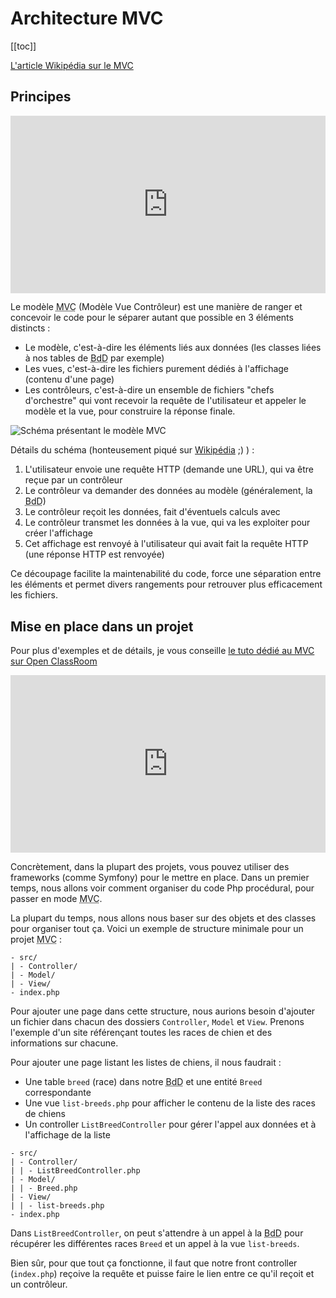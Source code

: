 # Architecture MVC

[[toc]]

[L'article Wikipédia sur le MVC](https://fr.wikipedia.org/wiki/Mod%C3%A8le-vue-contr%C3%B4leur)

## Principes

<div style="position: relative; padding-bottom: 56.25%; height: 0;"><iframe src="https://www.loom.com/embed/444c50527d2d4c518f472e2d9e59c8c4" frameborder="0" webkitallowfullscreen mozallowfullscreen allowfullscreen style="position: absolute; top: 0; left: 0; width: 100%; height: 100%;"></iframe></div>

Le modèle <abbr title="Model View Controller">MVC</abbr> (Modèle Vue Contrôleur) est une manière de ranger et concevoir le code pour le séparer autant que possible en 3 éléments distincts :
- Le modèle, c'est-à-dire les éléments liés aux données (les classes liées à nos tables de <abbr title="Base de Données">BdD</abbr> par exemple)
- Les vues, c'est-à-dire les fichiers purement dédiés à l'affichage (contenu d'une page)
- Les contrôleurs, c'est-à-dire un ensemble de fichiers "chefs d'orchestre" qui vont recevoir la requête de l'utilisateur et appeler le modèle et la vue, pour construire la réponse finale.

![Schéma présentant le modèle MVC](https://upload.wikimedia.org/wikipedia/commons/b/b2/Mod%C3%A8le-vue-contr%C3%B4leur_%28MVC%29_-_fr.png)

Détails du schéma (honteusement piqué sur [Wikipédia](https://fr.wikipedia.org/wiki/Mod%C3%A8le-vue-contr%C3%B4leur) ;) ) :

1. L'utilisateur envoie une requête HTTP (demande une URL), qui va être reçue par un contrôleur
2. Le contrôleur va demander des données au modèle (généralement, la <abbr title="Base de Données">BdD</abbr>)
3. Le contrôleur reçoit les données, fait d'éventuels calculs avec
4. Le contrôleur transmet les données à la vue, qui va les exploiter pour créer l'affichage
5. Cet affichage est renvoyé à l'utilisateur qui avait fait la requête HTTP (une réponse HTTP est renvoyée)

Ce découpage facilite la maintenabilité du code, force une séparation entre les éléments et permet divers rangements pour retrouver plus efficacement les fichiers.

## Mise en place dans un projet

Pour plus d'exemples et de détails, je vous conseille [le tuto dédié au MVC sur Open ClassRoom](https://openclassrooms.com/fr/courses/4670706-adoptez-une-architecture-mvc-en-php)

<div style="position: relative; padding-bottom: 56.25%; height: 0;"><iframe src="https://www.loom.com/embed/2d33b6fca8694c5dac87171284420aa8" frameborder="0" webkitallowfullscreen mozallowfullscreen allowfullscreen style="position: absolute; top: 0; left: 0; width: 100%; height: 100%;"></iframe></div>

Concrètement, dans la plupart des projets, vous pouvez utiliser des frameworks (comme Symfony) pour le mettre en place. Dans un premier temps, nous allons voir comment organiser du code Php procédural, pour passer en mode <abbr title="Modèle Vue Contrôleur">MVC</abbr>.

La plupart du temps, nous allons nous baser sur des objets et des classes pour organiser tout ça. Voici un exemple de structure minimale pour un projet <abbr title="Modèle Vue Contrôleur">MVC</abbr> : 

```
- src/
| - Controller/
| - Model/
| - View/
- index.php
```

Pour ajouter une page dans cette structure, nous aurions besoin d'ajouter un fichier dans chacun des dossiers `Controller`, `Model` et `View`. Prenons l'exemple d'un site référençant toutes les races de chien et des informations sur chacune. 

Pour ajouter une page listant les listes de chiens, il nous faudrait :

- Une table `breed` (race) dans notre <abbr title="Base de Données">BdD</abbr> et une entité `Breed` correspondante
- Une vue `list-breeds.php` pour afficher le contenu de la liste des races de chiens
- Un controller `ListBreedController` pour gérer l'appel aux données et à l'affichage de la liste

```
- src/
| - Controller/
| | - ListBreedController.php
| - Model/
| | - Breed.php
| - View/
| | - list-breeds.php
- index.php
```

Dans `ListBreedController`, on peut s'attendre à un appel à la <abbr title="Base de Données">BdD</abbr> pour récupérer les différentes races `Breed` et un appel à la vue `list-breeds`.

Bien sûr, pour que tout ça fonctionne, il faut que notre front controller (`index.php`) reçoive la requête et puisse faire le lien entre ce qu'il reçoit et un contrôleur. 
